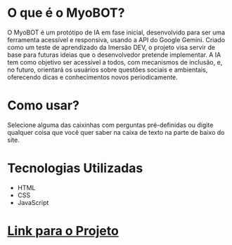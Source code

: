# O que é o MyoBOT?
O MyoBOT é um protótipo de IA em fase inicial, desenvolvido para ser uma ferramenta acessível e responsiva, usando a API do Google Gemini. Criado como um teste de aprendizado da Imersão DEV, o projeto visa servir de base para futuras ideias que o desenvolvedor pretende implementar. A IA tem como objetivo ser acessível a todos, com mecanismos de inclusão, e, no futuro, orientará os usuários sobre questões sociais e ambientais, oferecendo dicas e conhecimentos novos periodicamente.
# Como usar?
Selecione alguma das caixinhas com perguntas pré-definidas ou digite qualquer coisa que você quer saber na caixa de texto na parte de baixo do site.
# Tecnologias Utilizadas
- HTML
- CSS
- JavaScript
# <a href="https://mathfarias.github.io/MyoBOT/"> Link para o Projeto </a>

